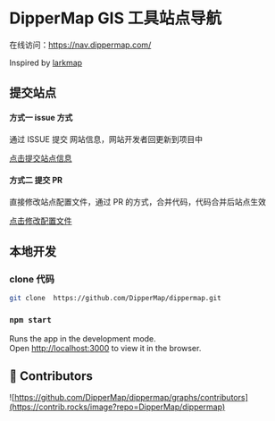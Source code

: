 # DipperMap GIS 工具站点导航

在线访问：https://nav.dippermap.com/

Inspired by [larkmap](https://larkmap.com/)

## 提交站点

#### 方式一 issue 方式

通过 ISSUE 提交 网站信息，网站开发者回更新到项目中

[点击提交站点信息](https://github.com/DipperMap/dippermap/issues/new?assignees=&labels=&projects=&template=site_report.yml)

#### 方式二 提交 PR 

直接修改站点配置文件，通过 PR 的方式，合并代码，代码合并后站点生效

[点击修改配置文件](https://github.com/DipperMap/dippermap/edit/main/src/data/config.ts)

## 本地开发

### clone 代码

```bash
git clone  https://github.com/DipperMap/dippermap.git
````

### `npm start`

Runs the app in the development mode.\
Open [http://localhost:3000](http://localhost:3000) to view it in the browser.

## 👬 Contributors

![https://github.com/DipperMap/dippermap/graphs/contributors](https://contrib.rocks/image?repo=DipperMap/dippermap)
